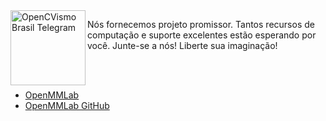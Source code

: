 


<img align="left" width="120" height="120" src="https://openmmlab.com/static/openmmlab_logo.e95a0969.png" alt="OpenCVismo Brasil Telegram">


Nós fornecemos projeto promissor. Tantos recursos de computação e suporte excelentes estão esperando por você. Junte-se a nós! Liberte sua imaginação!

<br><br>

- [OpenMMLab](https://openmmlab.com/)
- [OpenMMLab GitHub](https://github.com/open-mmlab/mmpose)